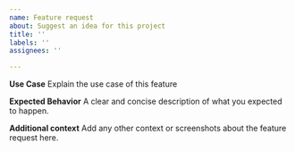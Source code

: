 ```yaml
---
name: Feature request
about: Suggest an idea for this project
title: ''
labels: ''
assignees: ''

---
```


**Use Case**
Explain the use case of this feature

**Expected Behavior**
A clear and concise description of what you expected to happen.

**Additional context**
Add any other context or screenshots about the feature request here.

